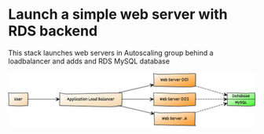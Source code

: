 # Launch a simple web server with RDS backend

This stack launches web servers in Autoscaling group behind a loadbalancer and adds and RDS MySQL database

![Launch a simple web server with ALB](images/miztiik_app_alb_asg_db_architecture.png)
